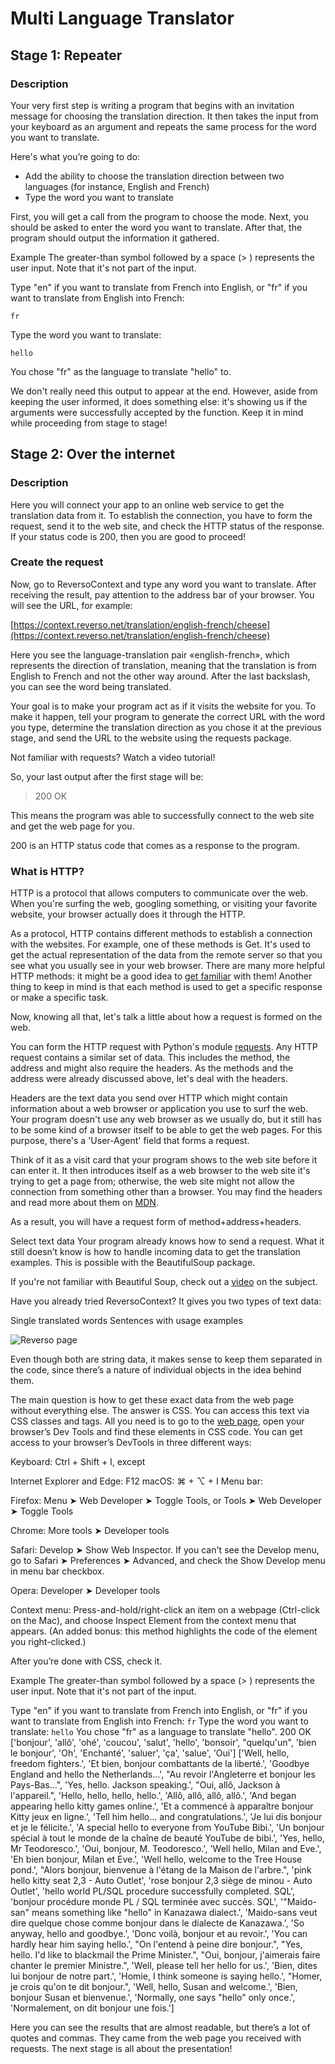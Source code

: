 # Multi Language Translator

## Stage 1: Repeater
### Description
Your very first step is writing a program that begins with an invitation message for choosing the translation direction. It then takes the input from your keyboard as an argument and repeats the same process for the word you want to translate.

Here's what you’re going to do:

  * Add the ability to choose the translation direction between two languages (for instance, English and French)
  * Type the word you want to translate

First, you will get a call from the program to choose the mode. Next, you should be asked to enter the word you want to translate. After that, the program should output the information it gathered.

Example
The greater-than symbol followed by a space (> ) represents the user input. Note that it's not part of the input.

Type "en" if you want to translate from French into English, or "fr" if you want to translate from English into French:

```fr```

Type the word you want to translate:

```hello```

You chose "fr" as the language to translate "hello" to.

We don't really need this output to appear at the end. However, aside from keeping the user informed, it does something else: it's showing us if the arguments were successfully accepted by the function. Keep it in mind while proceeding from stage to stage!

## Stage 2: Over the internet
### Description
Here you will connect your app to an online web service to get the translation data from it. To establish the connection, you have to form the request, send it to the web site, and check the HTTP status of the response. If your status code is 200, then you are good to proceed!

### Create the request
Now, go to ReversoContext and type any word you want to translate. After receiving the result, pay attention to the address bar of your browser. You will see the URL, for example:

[https://context.reverso.net/translation/english-french/cheese](https://context.reverso.net/translation/english-french/cheese)

Here you see the language-translation pair «english-french», which represents the direction of translation, meaning that the translation is from English to French and not the other way around. After the last backslash, you can see the word being translated.

Your goal is to make your program act as if it visits the website for you. To make it happen, tell your program to generate the correct URL with the word you type, determine the translation direction as you chose it at the previous stage, and send the URL to the website using the requests package.

Not familiar with requests? Watch a video tutorial!

So, your last output after the first stage will be:

> 200 OK

This means the program was able to successfully connect to the web site and get the web page for you.

200 is an HTTP status code that comes as a response to the program.

### What is HTTP?
HTTP is a protocol that allows computers to communicate over the web. When you're surfing the web, googling something, or visiting your favorite website, your browser actually does it through the HTTP.

As a protocol, HTTP contains different methods to establish a connection with the websites. For example, one of these methods is Get. It's used to get the actual representation of the data from the remote server so that you see what you usually see in your web browser. There are many more helpful HTTP methods: it might be a good idea to [get familiar](https://developer.mozilla.org/en-US/docs/Web/HTTP/Methods) with them! Another thing to keep in mind is that each method is used to get a specific response or make a specific task.

Now, knowing all that, let's talk a little about how a request is formed on the web.

You can form the HTTP request with Python's module [requests](https://requests.readthedocs.io/en/master/user/quickstart/77777). Any HTTP request contains a similar set of data. This includes the method, the address and might also require the headers. As the methods and the address were already discussed above, let's deal with the headers.

Headers are the text data you send over HTTP which might contain information about a web browser or application you use to surf the web. Your program doesn't use any web browser as we usually do, but it still has to be some kind of a browser itself to be able to get the web pages. For this purpose, there's a 'User-Agent' field that forms a request.

Think of it as a visit card that your program shows to the web site before it can enter it. It then introduces itself as a web browser to the web site it's trying to get a page from; otherwise, the web site might not allow the connection from something other than a browser. You may find the headers and read more about them on [MDN](https://developer.mozilla.org/ru/docs/Web/HTTP/%D0%97%D0%B0%D0%B3%D0%BE%D0%BB%D0%BE%D0%B2%D0%BA%D0%B8/User-Agent).

As a result, you will have a request form of method+address+headers.

Select text data
Your program already knows how to send a request. What it still doesn’t know is how to handle incoming data to get the translation examples. This is possible with the BeautifulSoup package.

If you're not familiar with Beautiful Soup, check out a [video](https://youtu.be/87Gx3U0BDlo) on the subject.

Have you already tried ReversoContext? It gives you two types of text data:

Single translated words
Sentences with usage examples

![Reverso page](https://paper-attachments.dropbox.com/s_91860D8CA78B45DEE66EF32279A68E06A5423FF9541F0C8DB4A5138915C378CC_1574232106854_2019-11-20_11-41.png)

Even though both are string data, it makes sense to keep them separated in the code, since there’s a nature of individual objects in the idea behind them.

The main question is how to get these exact data from the web page without everything else. The answer is CSS. You can access this text via CSS classes and tags. All you need is to go to the [web page](https://context.reverso.net/translation/english-spanish/hello), open your browser’s Dev Tools and find these elements in CSS code. You can get access to your browser’s DevTools in three different ways:

Keyboard: Ctrl + Shift + I, except

Internet Explorer and Edge: F12
macOS: ⌘ + ⌥ + I
Menu bar:

Firefox: Menu ➤ Web Developer ➤ Toggle Tools, or Tools ➤ Web Developer ➤ Toggle Tools

Chrome: More tools ➤ Developer tools

Safari: Develop ➤ Show Web Inspector. If you can't see the Develop menu, go to Safari ➤ Preferences ➤ Advanced, and check the Show Develop menu in menu bar checkbox.

Opera: Developer ➤ Developer tools

Context menu: Press-and-hold/right-click an item on a webpage (Ctrl-click on the Mac), and choose Inspect Element from the context menu that appears. (An added bonus: this method highlights the code of the element you right-clicked.)

After you’re done with CSS, check it.

Example
The greater-than symbol followed by a space (> ) represents the user input. Note that it's not part of the input.

Type "en" if you want to translate from French into English, or "fr" if you want to translate from English into French:
```fr```
Type the word you want to translate:
```hello```
You chose "fr" as a language to translate "hello".
200 OK
['bonjour', 'allô', 'ohé', 'coucou', 'salut', 'hello', 'bonsoir', "quelqu'un", 'bien le bonjour', 'Oh', 'Enchanté', 'saluer', 'ça', 'salue', 'Oui']
['Well, hello, freedom fighters.', 'Et bien, bonjour combattants de la liberté.', 'Goodbye England and hello the Netherlands...', "Au revoir l'Angleterre et bonjour les Pays-Bas...", 'Yes, hello. Jackson speaking.', "Oui, allô, Jackson à l'appareil.", 'Hello, hello, hello, hello.', 'Allô, allô, allô, allô.', 'And began appearing hello kitty games online.', 'Et a commencé à apparaître bonjour Kitty jeux en ligne.', 'Tell him hello... and congratulations.', 'Je lui dis bonjour et je le félicite.', 'A special hello to everyone from YouTube Bibi.', 'Un bonjour spécial à tout le monde de la chaîne de beauté YouTube de bibi.', 'Yes, hello, Mr Teodoresco.', 'Oui, bonjour, M. Teodoresco.', 'Well hello, Milan and Eve.', 'Eh bien bonjour, Milan et Eve.', 'Well hello, welcome to the Tree House pond.', "Alors bonjour, bienvenue à l'étang de la Maison de l'arbre.", 'pink hello kitty seat 2,3 - Auto Outlet', 'rose bonjour 2,3 siège de minou - Auto Outlet', 'hello world PL/SQL procedure successfully completed. SQL', 'bonjour procédure monde PL / SQL terminée avec succès. SQL', '"Maido-san" means something like "hello" in Kanazawa dialect.', 'Maido-sans veut dire quelque chose comme bonjour dans le dialecte de Kanazawa.', 'So anyway, hello and goodbye.', 'Donc voilà, bonjour et au revoir.', 'You can hardly hear him saying hello.', "On l'entend à peine dire bonjour.", "Yes, hello. I'd like to blackmail the Prime Minister.", "Oui, bonjour, j'aimerais faire chanter le premier Ministre.", 'Well, please tell her hello for us.', 'Bien, dites lui bonjour de notre part.', 'Homie, I think someone is saying hello.', "Homer, je crois qu'on te dit bonjour.", 'Well, hello, Susan and welcome.', 'Bien, bonjour Susan et bienvenue.', 'Normally, one says "hello" only once.', 'Normalement, on dit bonjour une fois.']

Here you can see the results that are almost readable, but there’s a lot of quotes and commas. They came from the web page you received with requests. The next stage is all about the presentation!